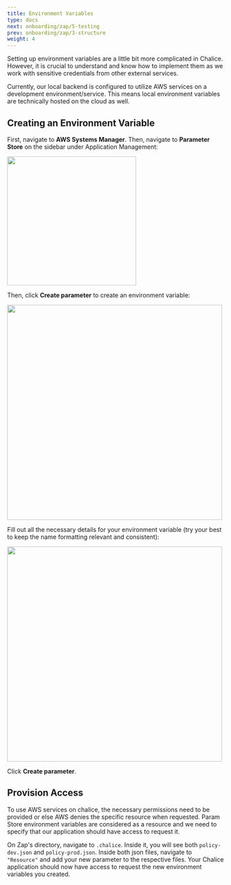 ```yaml
---
title: Environment Variables
type: docs
next: onboarding/zap/5-testing
prev: onboarding/zap/3-structure
weight: 4
---
```


Setting up environment variables are a little bit more complicated in Chalice. However, it is crucial to understand and know how to implement them as we work with sensitive credentials from other external services.

Currently, our local backend is configured to utilize AWS services on a development environment/service. This means local environment variables are technically hosted on the cloud as well.

## Creating an Environment Variable

First, navigate to **AWS Systems Manager**. Then, navigate to **Parameter Store** on the sidebar under Application Management:

<img src="/images/zap/paramstore_sidebar.png" width="300">

Then, click **Create parameter** to create an environment variable:

<img src="/images/zap/paramstore_create.png" width="500">

Fill out all the necessary details for your environment variable (try your best to keep the name formatting relevant and consistent):

<img src="/images/zap/paramstore_details.png" width="500">

Click **Create parameter**.

## Provision Access

To use AWS services on chalice, the necessary permissions need to be provided or else AWS denies the specific resource when requested. Param Store environment variables are considered as a resource and we need to specify that our application should have access to request it.

On Zap's directory, navigate to `.chalice`. Inside it, you will see both `policy-dev.json` and `policy-prod.json`. Inside both json files, navigate to `"Resource"` and add your new parameter to the respective files. Your Chalice application should now have access to request the new environment variables you created.
